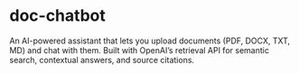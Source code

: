 # doc-chatbot
An AI-powered assistant that lets you upload documents (PDF, DOCX, TXT, MD) and chat with them. Built with OpenAI’s retrieval API for semantic search, contextual answers, and source citations.
